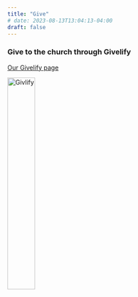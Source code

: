 ```yaml
---
title: "Give"
# date: 2023-08-13T13:04:13-04:00
draft: false
---
```


### Give to the church through Givelify

[Our Givelify page](https://www.givelify.com/donate/OTU4Nw==/donation/amount)

<a href="https://www.givelify.com/donate/OTU4Nw==/donation/amount"><img src="https://images.givelify.com/PrimaryGiveButton2x.png" alt="Givlify" width="35%" height="35%" /></a>

<!-- [How to add the Givelify button](https://support.givelify.com/hc/en-us/articles/1500003155622-How-to-add-the-Givelify-button-to-your-website-) -->